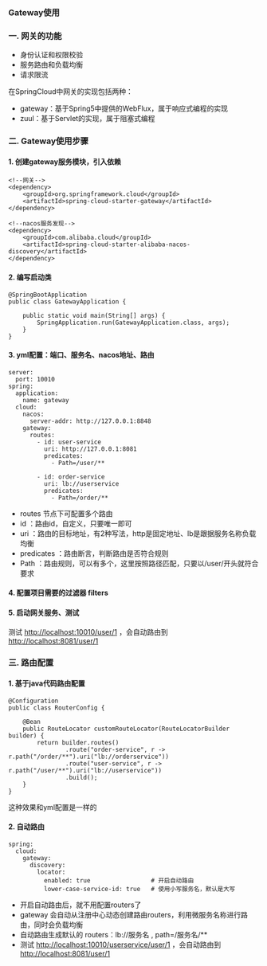 ### Gateway使用
### 一. 网关的功能
* 身份认证和权限校验
* 服务路由和负载均衡
* 请求限流

在SpringCloud中网关的实现包括两种：

* gateway：基于Spring5中提供的WebFlux，属于响应式编程的实现
* zuul：基于Servlet的实现，属于阻塞式编程


### 二. Gateway使用步骤
#### 1. 创建gateway服务模块，引入依赖
```
<!--网关-->
<dependency>
    <groupId>org.springframework.cloud</groupId>
    <artifactId>spring-cloud-starter-gateway</artifactId>
</dependency>

<!--nacos服务发现-->
<dependency>
    <groupId>com.alibaba.cloud</groupId>
    <artifactId>spring-cloud-starter-alibaba-nacos-discovery</artifactId>
</dependency>
```

#### 2. 编写启动类
```
@SpringBootApplication
public class GatewayApplication {

    public static void main(String[] args) {
    	SpringApplication.run(GatewayApplication.class, args);
    }
}
```

#### 3. yml配置：端口、服务名、nacos地址、路由
```
server:
  port: 10010 
spring:
  application:
    name: gateway
  cloud:
    nacos:
      server-addr: http://127.0.0.1:8848
    gateway:
      routes:       
        - id: user-service 
          uri: http://127.0.0.1:8081 
          predicates: 
            - Path=/user/** 
            
        - id: order-service
          uri: lb://userservice 
          predicates:
            - Path=/order/** 
```

* routes 节点下可配置多个路由
* id ：路由id，自定义，只要唯一即可
* uri ：路由的目标地址，有2种写法，http是固定地址、lb是跟据服务名称负载均衡
* predicates ：路由断言，判断路由是否符合规则
* Path ：路由规则，可以有多个，这里按照路径匹配，只要以/user/开头就符合要求

#### 4. 配置项目需要的过滤器 filters
#### 5. 启动网关服务、测试
测试 [http://localhost:10010/user/1](http://localhost:10010/user/1) ，会自动路由到 [http://localhost:8081/user/1](http://localhost:8081/user/1)


### 三. 路由配置
#### 1. 基于java代码路由配置
```
@Configuration
public class RouterConfig {

    @Bean
    public RouteLocator customRouteLocator(RouteLocatorBuilder builder) {
        return builder.routes()
                .route("order-service", r -> r.path("/order/**").uri("lb://orderservice"))
                .route("user-service", r -> r.path("/user/**").uri("lb://userservice"))
                .build();
    }
}
```

这种效果和yml配置是一样的


#### 2. 自动路由
```
spring:
  cloud:
    gateway:
      discovery:
        locator:
          enabled: true                 # 开启自动路由
          lower-case-service-id: true   # 使用小写服务名，默认是大写
```

* 开启自动路由后，就不用配置routers了
* gateway 会自动从注册中心动态创建路由routers，利用微服务名称进行路由，同时会负载均衡
* 自动路由生成默认的 routers：lb://服务名 , path=/服务名/**
* 测试 [http://localhost:10010/userservice/user/1](http://localhost:10010/userservice/user/1) ，会自动路由到 [http://localhost:8081/user/1](http://localhost:8081/user/1)
